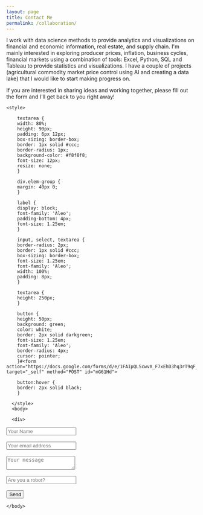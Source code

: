 ```yaml
---
layout: page
title: Contact Me
permalink: /collaboration/
---
```


I work with data science methods to provide analytics and visualizations on financial and economic information,
real estate, and supply chain. I'm mainly interested in exploring producer prices, inflation, business cycles, financial
markets using a combination of tools: Excel, Python, SQL and Tableau to provide statistics and visualizations.
I have a couple of projects (agricultural commodity market price control using AI and creating a data lake) that I would
like to start making progress on.
<br />

If you are interested in sharing ideas and working together, please fill out the form and I'll get back to you right away!
<br />

    <style>
		
		textarea {
	    width: 80%;
    	height: 90px;
	    padding: 6px 12px;
    	box-sizing: border-box;
	    border: 1px solid #ccc;
    	border-radius: 1px;
	    background-color: #f8f8f8;
    	font-size: 12px;
	    resize: none;
    	}
    
	    div.elem-group {
    	margin: 40px 0;
	    }
    
    	label {
	    display: block;
    	font-family: 'Aleo';
	    padding-bottom: 4px;
    	font-size: 1.25em;
	    }

	    input, select, textarea {
    	border-radius: 2px;
	    border: 1px solid #ccc;
    	box-sizing: border-box;
	    font-size: 1.25em;
    	font-family: 'Aleo';
	    width: 100%;
    	padding: 8px;
	    }

	    textarea {
    	height: 250px;
	    }
  
    	button {
	    height: 50px;
    	background: green;
	    color: white;
    	border: 2px solid darkgreen;
	    font-size: 1.25em;
    	font-family: 'Aleo';
	    border-radius: 4px;
    	cursor: pointer;
	    }#<form action="https://docs.google.com/forms/d/e/1FAIpQLScwvX_F7xEhD3hq3rT9qF_B0_E8LAsREGq7IQ44h0mbFW7hkw/formResponse" target="_self" method="POST" id="mG61Hd">
  
    	button:hover {
	    border: 2px solid black;
    	}
      
      </style> 
      <body>
      
      <div>

<form method="POST" action="https://docs.google.com/forms/d/e/1FAIpQLScwvX_F7xEhD3hq3rT9qF_B0_E8LAsREGq7IQ44h0mbFW7hkw/formResponse" class="cform" target="hidden_iframe" onsubmit="submitted=true;">
  <input type="text" name="entry.2005620554" placeholder="Your Name"><br><br>
  <input type="email" name="entry.1045781291" placeholder="Your email address"><br><br>
  <textarea name="entry.839337160" placeholder="Your message"></textarea><br><br>
  <input type="hidden" name="_subject" value="request">
  <input type="text" name="_gotcha" style="display:none">
  <input type="text" name="entry.456892121" placeholder="Are you a robot?"><br><br>
  <button type="submit">Send</button>
  </form><script type="text/javascript">var submitted=false;</script><iframe name="hidden_iframe" id="hidden_iframe" style="display:none;"onload="if(submitted) {window.location='https://luisfroch.github.io' ;}"></iframe>
      </div>

    </body>
